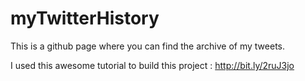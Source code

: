 # myTwitterHistory

This is a github page where you can find the archive of my tweets.

I used this awesome tutorial to build this project : http://bit.ly/2ruJ3jo
